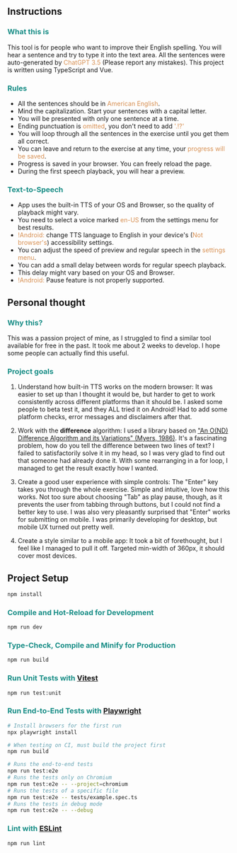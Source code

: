 <style>
h3 {
    color: #1a8e87;
}

.highlight {
    color: #d79053;
}
</style>
<h2>Instructions</h2>
<h3>What this is</h3>
<p>
    This tool is for people who want to improve their English spelling. You will hear a sentence
    and try to type it into the text area. All the sentences were auto-generated by
    <span class="highlight">ChatGPT 3.5</span> (Please report any mistakes). This project is
    written using TypeScript and Vue.
</p>
<h3>Rules</h3>
<ul>
    <li>All the sentences should be in <span class="highlight">American English</span>.</li>
    <li>Mind the capitalization. Start your sentences with a capital letter.</li>
    <li>You will be presented with only one sentence at a time.</li>
    <li>
    Ending punctuation is <span class="highlight">omitted</span>, you don't need to add
    <span class="highlight">'.!?'</span>
    </li>
    <li>
    You will loop through all the sentences in the exercise until you get them all correct.
    </li>
    <li>
    You can leave and return to the exercise at any time, your
    <span class="highlight">progress will be saved</span>.
    </li>
    <li>Progress is saved in your browser. You can freely reload the page.</li>
    <li>During the first speech playback, you will hear a preview.</li>
</ul>
<h3>Text-to-Speech</h3>
<ul>
    <li>
    App uses the built-in TTS of your OS and Browser, so the quality of playback might vary.
    </li>
    <li>
    You need to select a voice marked <span class="highlight">en-US</span> from the settings
    menu for best results.
    </li>
    <li>
    <span class="highlight">!Android:</span> change TTS language to English in your device's
    (<span class="highlight">Not browser's</span>) accessibility settings.
    </li>
    <li>
    You can adjust the speed of preview and regular speech in the
    <span class="highlight">settings menu</span>.
    </li>
    <li>You can add a small delay between words for regular speech playback.</li>
    <li>This delay might vary based on your OS and Browser.</li>
    <li><span class="highlight">!Android:</span> Pause feature is not properly supported.</li>
</ul>

## Personal thought

### Why this?

This was a passion project of mine, as I struggled to find a similar tool available for free in the past. It took me about 2 weeks to develop. I hope some people can actually find this useful.

### Project goals

1. Understand how built-in TTS works on the modern browser: It was easier to set up than I thought it would be, but harder to get to work consistently across different platforms than it should be. I asked some people to beta test it, and they ALL tried it on Android! Had to add some platform checks, error messages and disclaimers after that.

1. Work with the **difference** algorithm: I used a library based on ["An O(ND) Difference Algorithm and its Variations" (Myers, 1986)](http://citeseerx.ist.psu.edu/viewdoc/summary?doi=10.1.1.4.6927). It's a fascinating problem, how do you tell the difference between two lines of text? I failed to satisfactorily solve it in my head, so I was very glad to find out that someone had already done it. With some rearranging in a for loop, I managed to get the result exactly how I wanted.

1. Create a good user experience with simple controls: The "Enter" key takes you through the whole exercise. Simple and intuitive, love how this works. Not too sure about choosing "Tab" as play pause, though, as it prevents the user from tabbing through buttons, but I could not find a better key to use. I was also very pleasantly surprised that "Enter" works for submitting on mobile. I was primarily developing for desktop, but mobile UX turned out pretty well.

1. Create a style similar to a mobile app: It took a bit of forethought, but I feel like I managed to pull it off. Targeted min-width of 360px, it should cover most devices.

## Project Setup

```sh
npm install
```

### Compile and Hot-Reload for Development

```sh
npm run dev
```

### Type-Check, Compile and Minify for Production

```sh
npm run build
```

### Run Unit Tests with [Vitest](https://vitest.dev/)

```sh
npm run test:unit
```

### Run End-to-End Tests with [Playwright](https://playwright.dev)

```sh
# Install browsers for the first run
npx playwright install

# When testing on CI, must build the project first
npm run build

# Runs the end-to-end tests
npm run test:e2e
# Runs the tests only on Chromium
npm run test:e2e -- --project=chromium
# Runs the tests of a specific file
npm run test:e2e -- tests/example.spec.ts
# Runs the tests in debug mode
npm run test:e2e -- --debug
```

### Lint with [ESLint](https://eslint.org/)

```sh
npm run lint
```
